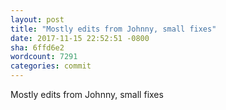 ```yaml
---
layout: post
title: "Mostly edits from Johnny, small fixes"
date: 2017-11-15 22:52:51 -0800
sha: 6ffd6e2
wordcount: 7291
categories: commit
---
```

Mostly edits from Johnny, small fixes
